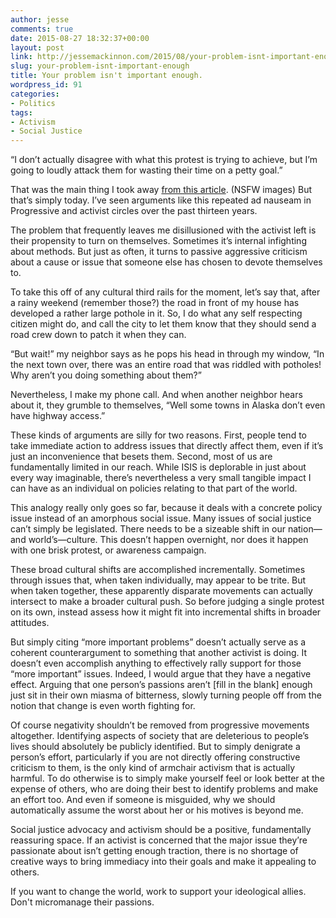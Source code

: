 ```yaml
---
author: jesse
comments: true
date: 2015-08-27 18:32:37+00:00
layout: post
link: http://jessemackinnon.com/2015/08/your-problem-isnt-important-enough/
slug: your-problem-isnt-important-enough
title: Your problem isn't important enough.
wordpress_id: 91
categories:
- Politics
tags:
- Activism
- Social Justice
---
```


“I don’t actually disagree with what this protest is trying to achieve, but I’m going to loudly attack them for wasting their time on a petty goal.”

That was the main thing I took away [from this article](http://www.marieclaire.co.uk/news/world/550235/this-picture-sums-up-everything-that-is-wrong-with-go-topless-day.html). (NSFW images) But that’s simply today. I’ve seen arguments like this repeated ad nauseam in Progressive and activist circles over the past thirteen years.

The problem that frequently leaves me disillusioned with the activist left is their propensity to turn on themselves. Sometimes it’s internal infighting about methods. But just as often, it turns to passive aggressive criticism about a cause or issue that someone else has chosen to devote themselves to.

To take this off of any cultural third rails for the moment, let’s say that, after a rainy weekend (remember those?) the road in front of my house has developed a rather large pothole in it. So, I do what any self respecting citizen might do, and call the city to let them know that they should send a road crew down to patch it when they can.

“But wait!” my neighbor says as he pops his head in through my window, “In the next town over, there was an entire road that was riddled with potholes! Why aren’t you doing something about them?”

Nevertheless, I make my phone call. And when another neighbor hears about it, they grumble to themselves, “Well some towns in Alaska don’t even have highway access.”

These kinds of arguments are silly for two reasons. First, people tend to take immediate action to address issues that directly affect them, even if it’s just an inconvenience that besets them. Second, most of us are fundamentally limited in our reach. While ISIS is deplorable in just about every way imaginable, there’s nevertheless a very small tangible impact I can have as an individual on policies relating to that part of the world.

This analogy really only goes so far, because it deals with a concrete policy issue instead of an amorphous social issue. Many issues of social justice can’t simply be legislated. There needs to be a sizeable shift in our nation—and world’s—culture. This doesn’t happen overnight, nor does it happen with one brisk protest, or awareness campaign.

These broad cultural shifts are accomplished incrementally. Sometimes through issues that, when taken individually, may appear to be trite. But when taken together, these apparently disparate movements can actually intersect to make a broader cultural push. So before judging a single protest on its own, instead assess how it might fit into incremental shifts in broader attitudes.

But simply citing “more important problems” doesn’t actually serve as a coherent counterargument to something that another activist is doing. It doesn’t even accomplish anything to effectively rally support for those “more important” issues. Indeed, I would argue that they have a negative effect. Arguing that one person’s passions aren’t [fill in the blank] enough just sit in their own miasma of bitterness, slowly turning people off from the notion that change is even worth fighting for.

Of course negativity shouldn’t be removed from progressive movements altogether. Identifying aspects of society that are deleterious to people’s lives should absolutely be publicly identified. But to simply denigrate a person’s effort, particularly if you are not directly offering constructive criticism to them, is the only kind of armchair activism that is actually harmful. To do otherwise is to simply make yourself feel or look better at the expense of others, who are doing their best to identify problems and make an effort too. And even if someone is misguided, why we should automatically assume the worst about her or his motives is beyond me.

Social justice advocacy and activism should be a positive, fundamentally reassuring space. If an activist is concerned that the major issue they’re passionate about isn’t getting enough traction, there is no shortage of creative ways to bring immediacy into their goals and make it appealing to others.

If you want to change the world, work to support your ideological allies. Don't micromanage their passions.
